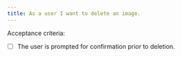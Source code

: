 ```yaml
---
title: As a user I want to delete an image.
---
```


Acceptance criteria:
- [ ] The user is prompted for confirmation prior to deletion.
